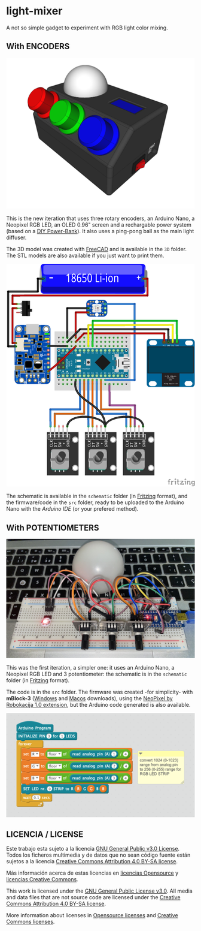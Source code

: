 # light-mixer
A not so simple gadget to experiment with RGB light color mixing.

## With ENCODERS

![3dmodel](3D/light-mixer.png)

This is the new iteration that uses three rotary encoders, an Arduino Nano, a Neopixel RGB LED, an OLED 0.96" screen and a rechargable power system (based on a [DIY Power-Bank](https://www.roboteach.es/modificacion-power-bank/)). It also uses a ping-pong ball as the main light diffuser.

The 3D model was created with [FreeCAD](https://freecadweb.org) and is available in the `3D` folder. The STL models are also available if you just want to print them.

![schematic](schematic/light-mixer-encoders_bb.png)

The schematic is available in the `schematic` folder (in [Fritzing](https://fritzing.org) format), and the firmware/code in the `src` folder, ready to be uploaded to the Arduino Nano with the *Arduino IDE* (or your prefered method).


## With POTENTIOMETERS

![prototype](images/prototype.jpg)

This was the first iteration, a simpler one: it uses an Arduino Nano, a Neopixel RGB LED and 3 potentiometer: the schematic is in the `schematic` folder (in [Fritzing](https://fritzing.org) format).

The code is in the `src` folder. The firmware was created -for simplicity- with **mBlock-3** ([Windows](https://dl.makeblock.com/mblock3/mBlock_win_V3.4.12.exe) and [Macos](https://dl.makeblock.com/mblock3/mBlock_mac_V3.4.12.zip) downloads), using the [NeoPixel by Robokacija 1.0 extension](https://www.mblock.cc/extensions/uploads/3478f9455438fe7979553f09d80008df12dddc49.zip), but the Arduino code generated is also available.

![firmware](src/potentiometers/firmware.png)


## LICENCIA / LICENSE

Este trabajo esta sujeto a la licencia [GNU General Public v3.0 License](LICENSE-GPLV30). Todos los ficheros multimedia y de datos que no sean código fuente están sujetos a la licencia [Creative Commons Attribution 4.0 BY-SA license](LICENSE-CCBYSA40).

Más información acerca de estas licencias en [licencias Opensource](https://opensource.org/licenses/) y [licencias Creative Commons](https://creativecommons.org/licenses/).

This work is licensed under the [GNU General Public License v3.0](LICENSE-GPLV30). All media and data files that are not source code are licensed under the [Creative Commons Attribution 4.0 BY-SA license](LICENSE-CCBYSA40).

More information about licenses in [Opensource licenses](https://opensource.org/licenses/) and [Creative Commons licenses](https://creativecommons.org/licenses/).
